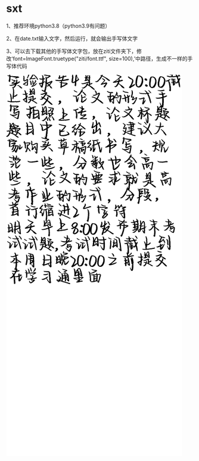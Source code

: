 # sxt
1、推荐环境python3.8（python3.9有问题）

2、在date.txt输入文字，然后运行，就会输出手写体文字

3、可以去下载其他的手写体文字包，放在ziti文件夹下，修改‘font=ImageFont.truetype("ziti/font.ttf", size=100),’中路径，生成不一样的手写体代码


![](date.png)
